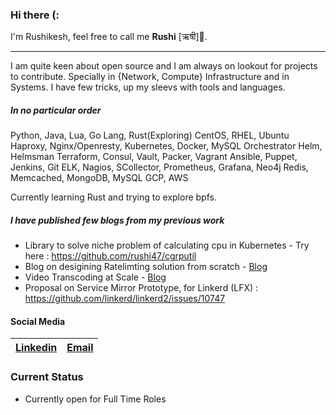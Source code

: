 ### Hi there (: 

I'm Rushikesh, feel free to call me **Rushi** [ऋषी]🧔.

---
I am quite keen about open source and I am always on lookout for projects to contribute. Specially in {Network, Compute} Infrastructure and in Systems.
I have few tricks, up my sleevs with tools and languages.

##### In no particular order
 Python, Java, Lua, Go Lang, Rust(Exploring)
 CentOS, RHEL, Ubuntu
 Haproxy, Nginx/Openresty,
 Kubernetes, Docker, MySQL Orchestrator 
 Helm, Helmsman 
 Terraform, Consul, Vault, Packer, Vagrant 
 Ansible, Puppet, Jenkins, Git
 ELK, Nagios, SCollector, Prometheus, Grafana, Neo4j
 Redis, Memcached, MongoDB, MySQL
 GCP, AWS

Currently learning Rust and trying to explore bpfs.

##### I have published few blogs from my previous work
* Library to solve niche problem of calculating cpu in Kubernetes - Try here : https://github.com/rushi47/cgrputil
* Blog on desigining Ratelimting solution from scratch - [Blog](https://www.egnyte.com/blog/post/how-egnyte-uses-rate-limiting-to-dynamically-scale)
* Video Transcoding at Scale - [Blog](https://www.egnyte.com/blog/post/transcoding-how-we-serve-videos-at-scale)
* Proposal on Service Mirror Prototype, for Linkerd (LFX) : https://github.com/linkerd/linkerd2/issues/10747
#### Social Media  

[Linkedin](https://linkedin.com/in/rushikeshbutley) | [Email](rushikeshbutley@gmail.com)
| - | - |

### Current Status
* Currently open for Full Time Roles
